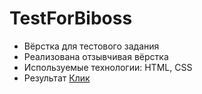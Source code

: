 # TestForBiboss
 - Вёрстка для тестового задания
 - Реализована отзывчивая вёрстка
 - Используемые технологии: HTML, CSS
 - Результат [Клик](https://lovepuff-d.github.io/TestForBiboss/)
